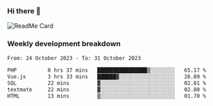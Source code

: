 ### Hi there 👋

<!--
**itzcy/itzcy** is a ✨ _special_ ✨ repository because its `README.md` (this file) appears on your GitHub profile.

Here are some ideas to get you started:

- 🔭 I’m currently working on ...
- 🌱 I’m currently learning ...
- 👯 I’m looking to collaborate on ...
- 🤔 I’m looking for help with ...
- 💬 Ask me about ...
- 📫 How to reach me: ...
- 😄 Pronouns: ...
- ⚡ Fun fact: ...
-->
![ReadMe Card](https://github-readme-stats.vercel.app/api?username=itzcy&show_icons=true&title_color=2d3198&icon_color=797cb8&text_color=24292e&bg_color=f6f8fa)

### Weekly development breakdown
<!--START_SECTION:waka-->

```txt
From: 24 October 2023 - To: 31 October 2023

PHP          8 hrs 37 mins   ████████████████▒░░░░░░░░   65.17 %
Vue.js       3 hrs 33 mins   ██████▓░░░░░░░░░░░░░░░░░░   26.89 %
SQL          22 mins         ▓░░░░░░░░░░░░░░░░░░░░░░░░   02.81 %
textmate     22 mins         ▓░░░░░░░░░░░░░░░░░░░░░░░░   02.80 %
HTML         13 mins         ▒░░░░░░░░░░░░░░░░░░░░░░░░   01.70 %
```

<!--END_SECTION:waka-->
